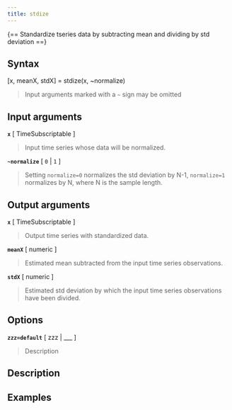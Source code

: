 ```yaml
---
title: stdize
---
```




{== Standardize tseries data by subtracting mean and dividing by std deviation ==}


## Syntax 

[x, meanX, stdX] = stdize(x, ~normalize)
> 
> Input arguments marked with a `~` sign may be omitted
> 

## Input arguments 

__`x`__ [ TimeSubscriptable ]
> 
> Input time series whose data will be normalized.
> 

__`~normalize`__ [ `0` | `1` ]
> 
> Setting `normalize=0` normalizes the std deviation by N-1, `normalize=1`
> normalizes by N, where N is the sample length.
> 

## Output arguments 

__`x`__ [ TimeSubscriptable ]
> 
> Output time series with standardized data.
> 

__`meanX`__ [ numeric ]
> 
> Estimated mean subtracted from the input time series observations.
> 

__`stdX`__ [ numeric ]
> 
> Estimated std deviation by which the input time series observations have
> been divided.
> 

## Options 

__`zzz=default`__ [ zzz | ___ ]
> 
> Description
> 


## Description 



## Examples

```matlab
```

